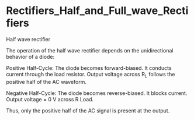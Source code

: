 # Rectifiers_Half_and_Full_wave_Rectifiers

Half wave rectifier

The operation of the half wave rectifier depends on the unidirectional behavior of a diode:

Positive Half-Cycle:
The diode becomes forward-biased.
It conducts current through the load resistor.
Output voltage across R<sub>L</sub> follows the positive half of the AC waveform.

Negative Half-Cycle:
The diode becomes reverse-biased.
It blocks current.
Output voltage = 0 V across R Load.

Thus, only the positive half of the AC signal is present at the output.
